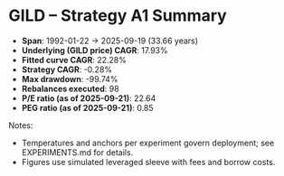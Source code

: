 # GILD – Strategy A1 Summary

- **Span**: 1992-01-22 → 2025-09-19 (33.66 years)
- **Underlying (GILD price) CAGR**: 17.93%
- **Fitted curve CAGR**: 22.28%
- **Strategy CAGR**: -0.28%
- **Max drawdown**: -99.74%
- **Rebalances executed**: 98
- **P/E ratio (as of 2025-09-21)**: 22.64
- **PEG ratio (as of 2025-09-21)**: 0.85

Notes:

- Temperatures and anchors per experiment govern deployment; see EXPERIMENTS.md for details.
- Figures use simulated leveraged sleeve with fees and borrow costs.

